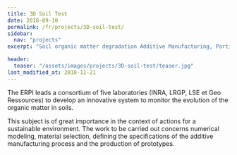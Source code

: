 ```yaml
---
title: 3D Soil Test
date: 2018-09-10
permalink: /fr/projects/3D-soil-test/
sidebar:
  nav: "projects"
excerpt: "Soil organic matter degradation Additive Manufacturing, Participatory research"

header:
  teaser: "/assets/images/projects/3D-soil-test/teaser.jpg"
last_modified_at: 2018-11-21 
---
```




The ERPI leads a consortium of five laboratories (INRA, LRGP, LSE et Geo Ressources) to develop an innovative system to monitor the evolution of the organic matter in soils. 

This subject is of great importance in the context of actions for a sustainable environment. The work to be carried out concerns numerical modeling, material selection, defining the specifications of the additive manufacturing process and the production of prototypes.
